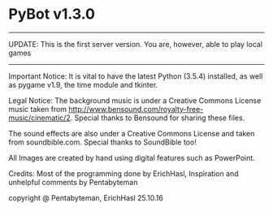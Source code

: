 # PyBot v1.3.0

*******
UPDATE: This is the first server version. You are, however, able to play local games
*******

Important Notice: It is vital to have the latest Python (3.5.4) installed, as well as pygame v1.9, the time module and tkinter.

Legal Notice: The background music is under a Creative Commons License music taken from http://www.bensound.com/royalty-free-music/cinematic/2. Special thanks to Bensound for sharing these files.

The sound effects are also under a Creative Commons License and taken from soundbible.com. Special thanks to SoundBible too!

All Images are created by hand using digital features such as PowerPoint.

Credits: Most of the programming done by ErichHasl, Inspiration and unhelpful comments by Pentabyteman

copyright @ Pentabyteman, ErichHasl 25.10.16
